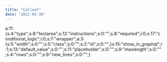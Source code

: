```yaml
---
title: "Callout"
date: "2021-03-30"
---
```


a:11:{s:4:"type";s:8:"textarea";s:12:"instructions";s:0:"";s:8:"required";i:0;s:17:"conditional\_logic";i:0;s:7:"wrapper";a:3:{s:5:"width";s:0:"";s:5:"class";s:0:"";s:2:"id";s:0:"";}s:15:"show\_in\_graphql";i:1;s:13:"default\_value";s:0:"";s:11:"placeholder";s:0:"";s:9:"maxlength";s:0:"";s:4:"rows";s:0:"";s:9:"new\_lines";s:0:"";}
